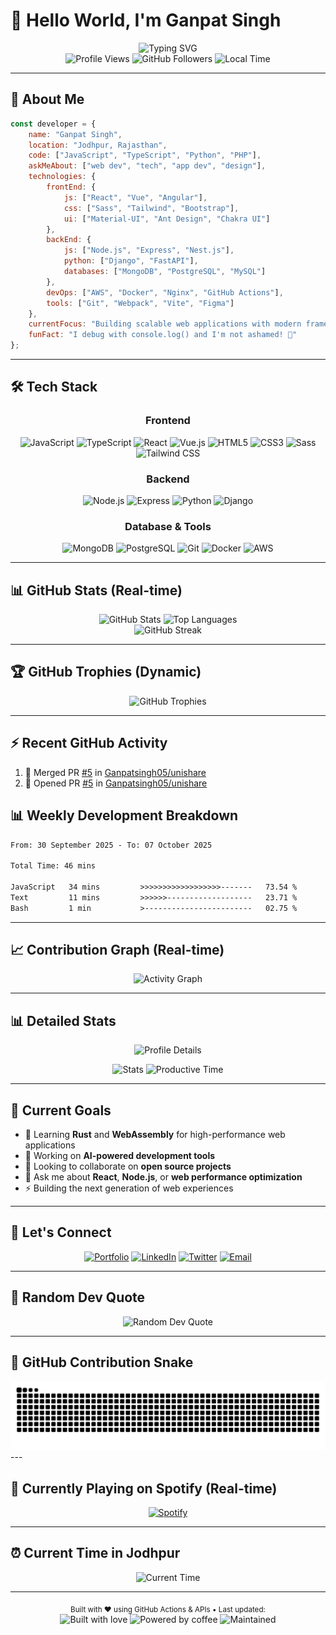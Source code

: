 # 👋 Hello World, I'm Ganpat Singh

<div align="center">
  <img src="https://readme-typing-svg.demolab.com?font=Fira+Code&size=28&duration=3000&pause=1000&color=00D9FF&center=true&vCenter=true&width=600&lines=Full-Stack+Web+Developer;UI%2FUX+Enthusiast;Open+Source+Contributor;Always+Learning+New+Tech" alt="Typing SVG" />
</div>

<div align="center">
  <img src="https://komarev.com/ghpvc/?username=Ganpatsingh05&label=Profile%20views&color=0e75b6&style=flat" alt="Profile Views" />
  <img src="https://img.shields.io/github/followers/Ganpatsingh05?label=Followers&style=social" alt="GitHub Followers" />
  <!-- Real-time clock -->
  <img src="https://img.shields.io/badge/Local%20Time-IST-blue?style=flat&logo=clock" alt="Local Time" />
</div>

---

## 🚀 About Me

```javascript
const developer = {
    name: "Ganpat Singh",
    location: "Jodhpur, Rajasthan",
    code: ["JavaScript", "TypeScript", "Python", "PHP"],
    askMeAbout: ["web dev", "tech", "app dev", "design"],
    technologies: {
        frontEnd: {
            js: ["React", "Vue", "Angular"],
            css: ["Sass", "Tailwind", "Bootstrap"],
            ui: ["Material-UI", "Ant Design", "Chakra UI"]
        },
        backEnd: {
            js: ["Node.js", "Express", "Nest.js"],
            python: ["Django", "FastAPI"],
            databases: ["MongoDB", "PostgreSQL", "MySQL"]
        },
        devOps: ["AWS", "Docker", "Nginx", "GitHub Actions"],
        tools: ["Git", "Webpack", "Vite", "Figma"]
    },
    currentFocus: "Building scalable web applications with modern frameworks",
    funFact: "I debug with console.log() and I'm not ashamed! 🐛"
};
```

---

## 🛠️ Tech Stack

<div align="center">

### Frontend
![JavaScript](https://img.shields.io/badge/-JavaScript-F7DF1E?style=for-the-badge&logo=javascript&logoColor=black)
![TypeScript](https://img.shields.io/badge/-TypeScript-3178C6?style=for-the-badge&logo=typescript&logoColor=white)
![React](https://img.shields.io/badge/-React-61DAFB?style=for-the-badge&logo=react&logoColor=black)
![Vue.js](https://img.shields.io/badge/-Vue.js-4FC08D?style=for-the-badge&logo=vue.js&logoColor=white)
![HTML5](https://img.shields.io/badge/-HTML5-E34F26?style=for-the-badge&logo=html5&logoColor=white)
![CSS3](https://img.shields.io/badge/-CSS3-1572B6?style=for-the-badge&logo=css3&logoColor=white)
![Sass](https://img.shields.io/badge/-Sass-CC6699?style=for-the-badge&logo=sass&logoColor=white)
![Tailwind CSS](https://img.shields.io/badge/-Tailwind_CSS-38B2AC?style=for-the-badge&logo=tailwind-css&logoColor=white)

### Backend
![Node.js](https://img.shields.io/badge/-Node.js-339933?style=for-the-badge&logo=node.js&logoColor=white)
![Express](https://img.shields.io/badge/-Express-000000?style=for-the-badge&logo=express&logoColor=white)
![Python](https://img.shields.io/badge/-Python-3776AB?style=for-the-badge&logo=python&logoColor=white)
![Django](https://img.shields.io/badge/-Django-092E20?style=for-the-badge&logo=django&logoColor=white)

### Database & Tools
![MongoDB](https://img.shields.io/badge/-MongoDB-47A248?style=for-the-badge&logo=mongodb&logoColor=white)
![PostgreSQL](https://img.shields.io/badge/-PostgreSQL-336791?style=for-the-badge&logo=postgresql&logoColor=white)
![Git](https://img.shields.io/badge/-Git-F05032?style=for-the-badge&logo=git&logoColor=white)
![Docker](https://img.shields.io/badge/-Docker-2496ED?style=for-the-badge&logo=docker&logoColor=white)
![AWS](https://img.shields.io/badge/-AWS-232F3E?style=for-the-badge&logo=amazon-aws&logoColor=white)

</div>

---

## 📊 GitHub Stats (Real-time)

<div align="center">
  <img src="https://github-readme-stats.vercel.app/api?username=Ganpatsingh05&show_icons=true&theme=tokyonight&hide_border=true&count_private=true&cache_seconds=1800" alt="GitHub Stats" height="170"/>
  <img src="https://github-readme-stats.vercel.app/api/top-langs/?username=Ganpatsingh05&layout=compact&theme=tokyonight&hide_border=true&cache_seconds=1800" alt="Top Languages" height="170"/>
</div>

<div align="center">
  <img src="https://github-readme-streak-stats.herokuapp.com/?user=Ganpatsingh05&theme=tokyonight&hide_border=true" alt="GitHub Streak" />
</div>

---

## 🏆 GitHub Trophies (Dynamic)

<div align="center">
  <img src="https://github-profile-trophy.vercel.app/?username=Ganpatsingh05&theme=tokyonight&no-frame=true&no-bg=false&margin-w=4" alt="GitHub Trophies" />
</div>

---

## ⚡ Recent GitHub Activity
<!--START_SECTION:activity-->
1. 🎉 Merged PR [#5](https://github.com/Ganpatsingh05/unishare/pull/5) in [Ganpatsingh05/unishare](https://github.com/Ganpatsingh05/unishare)
2. 💪 Opened PR [#5](https://github.com/Ganpatsingh05/unishare/pull/5) in [Ganpatsingh05/unishare](https://github.com/Ganpatsingh05/unishare)
<!--END_SECTION:activity-->

## 📊 Weekly Development Breakdown
<!--START_SECTION:waka-->

```txt
From: 30 September 2025 - To: 07 October 2025

Total Time: 46 mins

JavaScript   34 mins         >>>>>>>>>>>>>>>>>>-------   73.54 %
Text         11 mins         >>>>>>-------------------   23.71 %
Bash         1 min           >------------------------   02.75 %
```

<!--END_SECTION:waka-->

---

## 📈 Contribution Graph (Real-time)

<div align="center">
  <img src="https://github-readme-activity-graph.vercel.app/graph?username=Ganpatsingh05&theme=tokyo-night&hide_border=true&custom_title=Ganpat's%20GitHub%20Activity%20Graph" alt="Activity Graph" />
</div>

---

## 📊 Detailed Stats

<div align="center">
  
![Profile Details](http://github-profile-summary-cards.vercel.app/api/cards/profile-details?username=Ganpatsingh05&theme=tokyonight)

</div>

<div align="center">
  
![Stats](http://github-profile-summary-cards.vercel.app/api/cards/stats?username=Ganpatsingh05&theme=tokyonight)
![Productive Time](http://github-profile-summary-cards.vercel.app/api/cards/productive-time?username=Ganpatsingh05&theme=tokyonight&utcOffset=5.5)

</div>

---

## 🎯 Current Goals

- 🌱 Learning **Rust** and **WebAssembly** for high-performance web applications
- 🔭 Working on **AI-powered development tools**
- 👯 Looking to collaborate on **open source projects**
- 💬 Ask me about **React**, **Node.js**, or **web performance optimization**
- ⚡ Building the next generation of web experiences

---

## 🤝 Let's Connect

<div align="center">

[![Portfolio](https://img.shields.io/badge/Portfolio-000000?style=for-the-badge&logo=About.me&logoColor=white)](https://portfolio-web-hs0og9p6c-ganpat-singhs-projects.vercel.app)
[![LinkedIn](https://img.shields.io/badge/LinkedIn-0A66C2?style=for-the-badge&logo=linkedin&logoColor=white)](https://www.linkedin.com/in/ganpat-singh-aabb4a285/)
[![Twitter](https://img.shields.io/badge/Twitter-1DA1F2?style=for-the-badge&logo=twitter&logoColor=white)](https://twitter.com/ganpatsingh05)
[![Email](https://img.shields.io/badge/Email-D14836?style=for-the-badge&logo=gmail&logoColor=white)](mailto:ask.gsinghr@example.com)

</div>

---

## 💭 Random Dev Quote 

<div align="center">
  <img src="https://quotes-github-readme.vercel.app/api?type=horizontal&theme=tokyonight" alt="Random Dev Quote"/>
</div>

---

## 🐍 GitHub Contribution Snake

<div align="center">
  <img src="https://raw.githubusercontent.com/Ganpatsingh05/Ganpatsingh05/output/github-contribution-grid-snake-dark.svg" alt="Snake animation" />
</div>
---

## 🎵 Currently Playing on Spotify (Real-time)

<div align="center">
  
[![Spotify](https://novatorem.vercel.app/api/spotify?background_color=1a1b27&border_color=ffffff)](https://open.spotify.com/user/ganpatsingh05)

</div>

---

## ⏰ Current Time in Jodhpur

<div align="center">
  <img src="https://img.shields.io/badge/dynamic/json?color=2196F3&label=Jodhpur%20Time&query=%24.datetime&url=http%3A%2F%2Fworldtimeapi.org%2Fapi%2Ftimezone%2FAsia%2FKolkata&logo=clock&logoColor=white&style=for-the-badge" alt="Current Time"/>
</div>

---

<div align="center">
  <sub>Built with ❤️ using GitHub Actions & APIs • Last updated: <!--TIMESTAMP--></sub>
</div>

<div align="center">
  <img src="https://forthebadge.com/images/badges/built-with-love.svg" alt="Built with love"/>
  <img src="https://forthebadge.com/images/badges/powered-by-coffee.svg" alt="Powered by coffee"/>
  <img src="https://img.shields.io/badge/Maintained%3F-yes-green.svg?style=for-the-badge" alt="Maintained"/>
</div>
